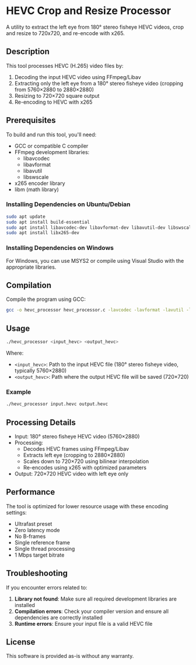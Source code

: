 # HEVC Crop and Resize Processor

A utility to extract the left eye from 180° stereo fisheye HEVC videos, crop and resize to 720x720, and re-encode with x265.

## Description

This tool processes HEVC (H.265) video files by:
1. Decoding the input HEVC video using FFmpeg/Libav
2. Extracting only the left eye from a 180° stereo fisheye video (cropping from 5760×2880 to 2880×2880)
3. Resizing to 720×720 square output
4. Re-encoding to HEVC with x265

## Prerequisites

To build and run this tool, you'll need:

- GCC or compatible C compiler
- FFmpeg development libraries:
  - libavcodec
  - libavformat
  - libavutil
  - libswscale
- x265 encoder library
- libm (math library)

### Installing Dependencies on Ubuntu/Debian

```bash
sudo apt update
sudo apt install build-essential
sudo apt install libavcodec-dev libavformat-dev libavutil-dev libswscale-dev
sudo apt install libx265-dev
```

### Installing Dependencies on Windows

For Windows, you can use MSYS2 or compile using Visual Studio with the appropriate libraries.

## Compilation

Compile the program using GCC:

```bash
gcc -o hevc_processor hevc_processor.c -lavcodec -lavformat -lavutil -lswscale -lx265 -lm
```

## Usage

```bash
./hevc_processor <input_hevc> <output_hevc>
```

Where:
- `<input_hevc>`: Path to the input HEVC file (180° stereo fisheye video, typically 5760×2880)
- `<output_hevc>`: Path where the output HEVC file will be saved (720×720)

### Example

```bash
./hevc_processor input.hevc output.hevc
```

## Processing Details

- Input: 180° stereo fisheye HEVC video (5760×2880)
- Processing:
  - Decodes HEVC frames using FFmpeg/Libav
  - Extracts left eye (cropping to 2880×2880)
  - Scales down to 720×720 using bilinear interpolation
  - Re-encodes using x265 with optimized parameters
- Output: 720×720 HEVC video with left eye only

## Performance

The tool is optimized for lower resource usage with these encoding settings:
- Ultrafast preset
- Zero latency mode
- No B-frames
- Single reference frame
- Single thread processing
- 1 Mbps target bitrate

## Troubleshooting

If you encounter errors related to:

1. **Library not found**: Make sure all required development libraries are installed
2. **Compilation errors**: Check your compiler version and ensure all dependencies are correctly installed
3. **Runtime errors**: Ensure your input file is a valid HEVC file

## License

This software is provided as-is without any warranty. 